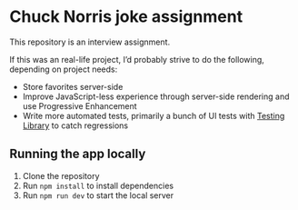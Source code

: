 # Chuck Norris joke assignment

This repository is an interview assignment.

If this was an real-life project, I’d probably strive to do the following, depending on project needs:

- Store favorites server-side
- Improve JavaScript-less experience through server-side rendering and use Progressive Enhancement
- Write more automated tests, primarily a bunch of UI tests with [Testing Library](https://testing-library.com) to catch regressions

## Running the app locally

1. Clone the repository
2. Run `npm install` to install dependencies
3. Run `npm run dev` to start the local server
